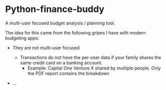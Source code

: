# Python-finance-buddy
A multi-user focused budget analysis / planning tool.

The idea for this came from the following gripes I have with modern budgeting apps:

* They are not multi-user focused
  * Transactions do not have the per-user data if your family shares the same credit card on a banking account.
    * Example: Capital One Venture X shared by multiple people. Only the PDF report contains the breakdown

* ...

